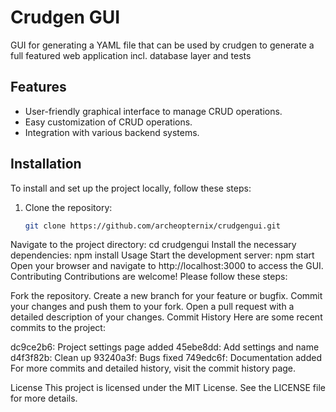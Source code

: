 # Crudgen GUI

GUI for generating a YAML file that can be used by crudgen to generate a full
featured web application incl. database layer and tests

## Features

- User-friendly graphical interface to manage CRUD operations.
- Easy customization of CRUD operations.
- Integration with various backend systems.

## Installation

To install and set up the project locally, follow these steps:

1. Clone the repository:
   ```sh
   git clone https://github.com/archeopternix/crudgengui.git
Navigate to the project directory:
cd crudgengui
Install the necessary dependencies:
npm install
Usage
Start the development server:
npm start
Open your browser and navigate to http://localhost:3000 to access the GUI.
Contributing
Contributions are welcome! Please follow these steps:

Fork the repository.
Create a new branch for your feature or bugfix.
Commit your changes and push them to your fork.
Open a pull request with a detailed description of your changes.
Commit History
Here are some recent commits to the project:

dc9ce2b6: Project settings page added
45ebe8dd: Add settings and name
d4f3f82b: Clean up
93240a3f: Bugs fixed
749edc6f: Documentation added
For more commits and detailed history, visit the commit history page.

License
This project is licensed under the MIT License. See the LICENSE file for more details.
